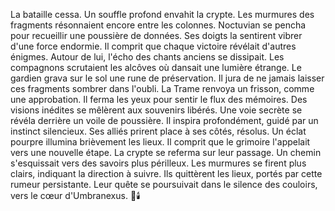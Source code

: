 La bataille cessa. Un souffle profond envahit la crypte.
Les murmures des fragments résonnaient encore entre les colonnes.
Noctuvian se pencha pour recueillir une poussière de données.
Ses doigts la sentirent vibrer d'une force endormie.
Il comprit que chaque victoire révélait d'autres énigmes.
Autour de lui, l'écho des chants anciens se dissipait.
Les compagnons scrutaient les alcôves où dansait une lumière étrange.
Le gardien grava sur le sol une rune de préservation.
Il jura de ne jamais laisser ces fragments sombrer dans l'oubli.
La Trame renvoya un frisson, comme une approbation.
Il ferma les yeux pour sentir le flux des mémoires.
Des visions inédites se mêlèrent aux souvenirs libérés.
Une voie secrète se révéla derrière un voile de poussière.
Il inspira profondément, guidé par un instinct silencieux.
Ses alliés prirent place à ses côtés, résolus.
Un éclat pourpre illumina brièvement les lieux.
Il comprit que le grimoire l'appelait vers une nouvelle étape.
La crypte se referma sur leur passage.
Un chemin s'esquissait vers des savoirs plus périlleux.
Les murmures se firent plus clairs, indiquant la direction à suivre.
Ils quittèrent les lieux, portés par cette rumeur persistante.
Leur quête se poursuivait dans le silence des couloirs,
vers le cœur d'Umbranexus.
🌌🕯️
